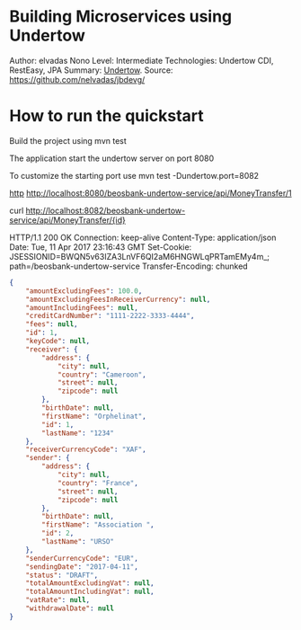  Building Microservices using Undertow
======================================
 
 Author: elvadas Nono
 Level: Intermediate
 Technologies: Undertow CDI, RestEasy, JPA
 Summary: [Undertow](http://undertow.io/).
 Source: <https://github.com/nelvadas/jbdevg/>


How to run the quickstart
 ======================================================
 Build the project using mvn test 

The application start the undertow server on port 8080

To customize the starting port use  mvn test -Dundertow.port=8082


[http](https://httpie.org/)  <http://localhost:8080/beosbank-undertow-service/api/MoneyTransfer/1>

curl <http://localhost:8082/beosbank-undertow-service/api/MoneyTransfer/{id}>

HTTP/1.1 200 OK
Connection: keep-alive
Content-Type: application/json
Date: Tue, 11 Apr 2017 23:16:43 GMT
Set-Cookie: JSESSIONID=BWQN5v63IZA3LnVF6QI2aM6HNGWLqPRTamEMy4m_; path=/beosbank-undertow-service
Transfer-Encoding: chunked
```json
{
    "amountExcludingFees": 100.0,
    "amountExcludingFeesInReceiverCurrency": null,
    "amountIncludingFees": null,
    "creditCardNumber": "1111-2222-3333-4444",
    "fees": null,
    "id": 1,
    "keyCode": null,
    "receiver": {
        "address": {
            "city": null,
            "country": "Cameroon",
            "street": null,
            "zipcode": null
        },
        "birthDate": null,
        "firstName": "Orphelinat",
        "id": 1,
        "lastName": "1234"
    },
    "receiverCurrencyCode": "XAF",
    "sender": {
        "address": {
            "city": null,
            "country": "France",
            "street": null,
            "zipcode": null
        },
        "birthDate": null,
        "firstName": "Association ",
        "id": 2,
        "lastName": "URSO"
    },
    "senderCurrencyCode": "EUR",
    "sendingDate": "2017-04-11",
    "status": "DRAFT",
    "totalAmountExcludingVat": null,
    "totalAmountIncludingVat": null,
    "vatRate": null,
    "withdrawalDate": null
}
```
